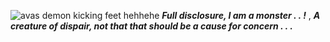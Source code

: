 ![avas demon kicking feet hehhehe](https://github.com/user-attachments/assets/30eee440-7904-4b66-845d-5f60794aa561)
***Full disclosure, I am a monster . . !***
,
***A creature of dispair, not that that should be a cause for concern . . .***
